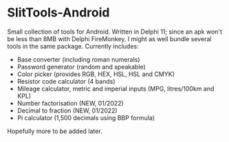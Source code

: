 # SlitTools-Android
Small collection of tools for Android.
Written in Delphi 11; since an apk won't be less than 8MB with Delphi FireMonkey, I might as well bundle several tools in the same package.
Currently includes:
- Base converter (including roman numerals)
- Password generator (random and speakable)
- Color picker (provides RGB, HEX, HSL, HSL and CMYK)
- Resistor code calculator (4 bands)
- Mileage calculator, metric and imperial inputs (MPG, litres/100km and KPL)
- Number factorisation (NEW, 01/2022)
- Decimal to fraction (NEW, 01/2022)
- Pi calculator (1,500 decimals using BBP formula)

Hopefully more to be added later.
